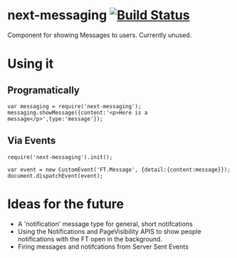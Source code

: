 # next-messaging [![Build Status](https://travis-ci.org/Financial-Times/next-messaging.svg?branch=master)](https://travis-ci.org/Financial-Times/next-messaging)
Component for showing Messages to users. Currently unused.

# Using it

## Programatically

	var messaging = require('next-messaging');
	messaging.showMessage({content:'<p>Here is a message</p>',type:'message'});

## Via Events

	require('next-messaging').init();

	var event = new CustomEvent('FT.Message', {detail:{content:message}});
    document.dispatchEvent(event);


# Ideas for the future

* A 'notification' message type for general, short notifcations
* Using the Notifications and PageVisibility APIS to show people notifications with the FT open in the background.
* Firing messages and notifcations from Server Sent Events






